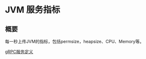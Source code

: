 # JVM 服务指标

## 概要

每一秒上传JVM的指标，包括permsize，heapsize、CPU、Memory等。

[gRPC服务定义](https://github.com/apache/incubator-skywalking-data-collect-protocol/blob/v2.0/JVMMetricsService.proto)